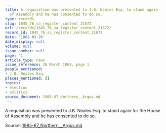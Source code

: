```yaml
---
title: A requisition was presented to J.B. Neales Esq. to stand again for the House
  of Assembly and he has consented to do so.
type: records
slug: 1845_76_sa_register_content_21672
url: /records/1845_76_sa_register_content_21672/
record_id: 1845_76_sa_register_content_21672
date: '1868-03-26'
date_display: null
volume: null
issue_number: null
page: '1'
article_type: news
issue_reference: 26 March 1868, page 1
people_mentioned:
- J.B. Neales Esq.
places_mentioned: []
topics:
- election
- politics
source_document: 1985-87_Northern__Argus.md
---
```


A requisition was presented to J.B. Neales Esq. to stand again for the House of Assembly and he has consented to do so.

Source: [1985-87_Northern__Argus.md](/downloads/markdown/1985-87_Northern__Argus.md)
